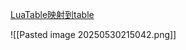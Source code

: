 [LuaTable映射到table](file:///D:/Obsidian%20Unity/Unity/%E7%83%AD%E6%9B%B4%E6%96%B0%E6%96%B9%E6%A1%88/Assets/Scripts/CSCallLua/Lesson9_CallLuaTable.cs)

![[Pasted image 20250530215042.png]]